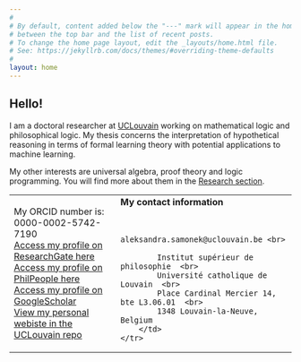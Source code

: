 ```yaml
---
#
# By default, content added below the "---" mark will appear in the home page
# between the top bar and the list of recent posts.
# To change the home page layout, edit the _layouts/home.html file.
# See: https://jekyllrb.com/docs/themes/#overriding-theme-defaults
#
layout: home
---
```



<h2>Hello!</h2>

I am a doctoral researcher at [UCLouvain](https://uclouvain.be/fr/index.html) working on mathematical logic and philosophical logic. My thesis concerns the interpretation of hypothetical reasoning in terms of formal learning theory with potential applications to machine learning.


My other interests are universal algebra, proof theory and logic programming. You will find more about them in the [Research section](https://asamonek.github.io/research/).

<table border="0" bordercolor="#ffffff">
	<tr>
		<td>
			My ORCID number is: 0000-0002-5742-7190  <br>
			<a href='https://www.researchgate.net/profile/Aleksandra_Samonek'>Access my profile on ResearchGate here</a> <br>
			<a href='https://philpeople.org/profiles/aleksandra-samonek'>Access my profile on PhilPeople here</a>  <br>
			<a href='https://scholar.google.be/citations?user=SVj1JLIAAAAJ&hl=pl'>Access my profile on GoogleScholar</a> <br>  
			<a href='https://uclouvain.be/fr/repertoires/aleksandra.samonek'>View my personal webiste in the UCLouvain repo</a>
		</td>
		<td>
			<b> My contact information </b> <br> <br>

			aleksandra.samonek@uclouvain.be <br>

			Institut supérieur de philosophie  <br>
			Université catholique de Louvain  <br>
			Place Cardinal Mercier 14, bte L3.06.01  <br>
			1348 Louvain-la-Neuve, Belgium
		</td>
	</tr>
</table>
